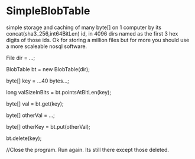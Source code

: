 # SimpleBlobTable
simple storage and caching of many byte[] on 1 computer by its concat(sha3_256,int64BitLen) id, in 4096 dirs named as the first 3 hex digits of those ids. Ok for storing a million files but for more you should use a more scaleable nosql software.

File dir = ...;

BlobTable bt = new BlobTable(dir);

byte[] key = ...40 bytes...;

long valSizeInBits = bt.pointsAtBitLen(key);

byte[] val = bt.get(key);

byte[] otherVal = ...;

byte[] otherKey = bt.put(otherVal);

bt.delete(key);

//Close the program. Run again. Its still there except those deleted.
